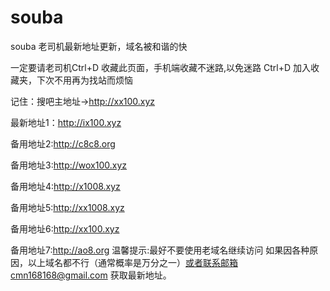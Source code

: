 # souba
souba
老司机最新地址更新，域名被和谐的快

一定要请老司机Ctrl+D 收藏此页面，手机端收藏不迷路,以免迷路 Ctrl+D 加入收藏夹，下次不用再为找站而烦恼

记住：搜吧主地址->http://xx100.xyz

最新地址1：http://ix100.xyz

备用地址2:http://c8c8.org

备用地址3:http://wox100.xyz

备用地址4:http://x1008.xyz

备用地址5:http://xx1008.xyz

备用地址6:http://xx100.xyz

备用地址7:http://ao8.org 温馨提示:最好不要使用老域名继续访问 如果因各种原因，以上域名都不行（通常概率是万分之一）或者联系邮箱cmn168168@gmail.com 获取最新地址。
